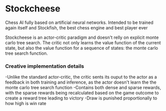 # Stockcheese
Chess AI fully based on artificial neural networks. Intended to be trained again itself and Stockfish, the best chess engine and best player ever

Stockcheese is an actor-critic paradigm and doesn't relly on explicit monte carlo tree search. The critic not only learns the value function of the current state,
but also the value function for a sequence of states: the monte carlo tree search function. 

### Creative implementation details
-Unlike the standard actor-critic, the critic sents its ouput to the actor as a feedback in both training and inference, as the actor doesn't learn the
the monte carlo tree search function
-Contains both dense and sparse rewards, with the sparse rewards being recalculated based on the game outcome to create a reward tree leading to victory
-Draw is punished proportionally to how high is win rate
